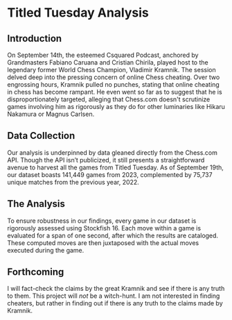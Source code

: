 # Titled Tuesday Analysis

## Introduction
On September 14th, the esteemed Csquared Podcast, anchored by Grandmasters Fabiano Caruana and Cristian Chirila, played host to the legendary former World Chess Champion, Vladimir Kramnik. The session delved deep into the pressing concern of online Chess cheating. Over two engrossing hours, Kramnik pulled no punches, stating that online cheating in chess has become rampant. He even went so far as to suggest that he is disproportionately targeted, alleging that Chess.com doesn't scrutinize games involving him as rigorously as they do for other luminaries like Hikaru Nakamura or Magnus Carlsen.

## Data Collection
Our analysis is underpinned by data gleaned directly from the Chess.com API. Though the API isn’t publicized, it still presents a straightforward avenue to harvest all the games from Titled Tuesday. As of September 19th, our dataset boasts 141,449 games from 2023, complemented by 75,737 unique matches from the previous year, 2022.

## The Analysis
To ensure robustness in our findings, every game in our dataset is rigorously assessed using Stockfish 16. Each move within a game is evaluated for a span of one second, after which the results are cataloged. These computed moves are then juxtaposed with the actual moves executed during the game.

## Forthcoming
I will fact-check the claims by the great Kramnik and see if there is any truth to them. This project will *not* be a witch-hunt. I am not interested in finding cheaters, but rather in finding out if there is any truth to the claims made by Kramnik.